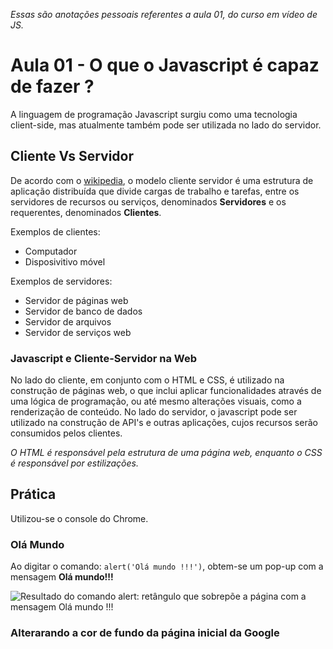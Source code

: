 _Essas são anotações pessoais referentes a aula 01, do curso em vídeo de JS._

# Aula 01 - O que o Javascript é capaz de fazer ?

A linguagem de programação Javascript surgiu como uma tecnologia client-side, mas atualmente também pode ser utilizada no lado do servidor.

## Cliente Vs Servidor

De acordo com o [wikipedia](https://pt.wikipedia.org/wiki/Modelo_cliente%E2%80%93servidor), o modelo cliente servidor é uma estrutura de aplicação distribuída que divide cargas de trabalho e tarefas, entre os servidores de recursos ou serviços, denominados **Servidores** e os requerentes, denominados **Clientes**.

Exemplos de clientes:

- Computador
- Disposivitivo móvel

Exemplos de servidores:

- Servidor de páginas web
- Servidor de banco de dados
- Servidor de arquivos
- Servidor de serviços web

### Javascript e Cliente-Servidor na Web

No lado do cliente, em conjunto com o HTML e CSS, é utilizado na construção de páginas web, o que inclui aplicar funcionalidades através de uma lógica de programação, ou até mesmo alterações visuais, como a renderização de conteúdo. No lado do servidor, o javascript pode ser utilizado na construção de API's e outras aplicações, cujos recursos serão consumidos pelos clientes.

_O HTML é responsável pela estrutura de uma página web, enquanto o CSS é responsável por estilizações._

## Prática

Utilizou-se o console do Chrome.

### Olá Mundo

Ao digitar o comando: `alert('Olá mundo !!!')`, obtem-se um pop-up com a mensagem **Olá mundo!!!**

![Resultado do comando alert: retângulo que sobrepõe a página com a mensagem Olá mundo !!!]('olamundo.jpg')

### Alterarando a cor de fundo da página inicial da Google
